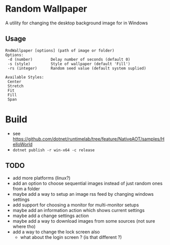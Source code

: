 # Random Wallpaper #
A utility for changing the desktop background image for in Windows

## Usage ##
```
RndWallpaper [options] (path of image or folder)
Options:
 -d (number)        Delay number of seconds (default 0)
 -s (style)         Style of wallpaper (default 'Fill')
 -rs (integer)      Random seed value (default system suplied)

Available Styles:
 Center
 Stretch
 Fit
 Fill
 Span
```

# Build #
* see https://github.com/dotnet/runtimelab/tree/feature/NativeAOT/samples/HelloWorld
* ```dotnet publish -r win-x64 -c release```

## TODO ##
* add more platforms (linux?)
* add an option to choose sequential images instead of just random ones from a folder
* maybe add a way to setup an image rss feed by changing windows settings
* add support for choosing a monitor for multi-monitor setups
* maybe add an information action which shows current settings
* maybe add a change settings action
* maybe add a way to download images from some sources (not sure where tho)
* add a way to change the lock screen also
  * what about the login screen ? (is that different ?)
